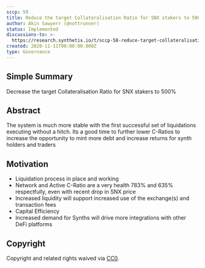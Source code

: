 ```yaml
---
sccp: 59
title: Reduce the target Collateralisation Ratio for SNX stakers to 500%
author: Akin Sawyerr (@nottrunner)
status: Implemented
discussions-to: >-
  https://research.synthetix.io/t/sccp-58-reduce-target-collateralisation-ratio-to-500/225
created: 2020-11-11T00:00:00.000Z
type: Governance
---
```


## Simple Summary

Decrease the target Collateralisation Ratio for SNX stakers to 500%

## Abstract

<!--A short (~200 word) description of the variable change proposed.-->

The system is much more stable with the first successful set of liquidations executing without a hitch. Its a good time to further lower C-Ratios to increase the opportunity to mint more debt and increase returns for synth holders and traders

## Motivation

- Liquidation process in place and working
- Network and Active C-Ratio are a very health 783% and 635% respectfully, even with recent drop in SNX price
- Increased liquidity will support increased use of the exchange(s) and transaction fees
- Capital Efficiency
- Increased demand for Synths will drive more integrations with other DeFi platforms

## Copyright

Copyright and related rights waived via [CC0](https://creativecommons.org/publicdomain/zero/1.0/).
